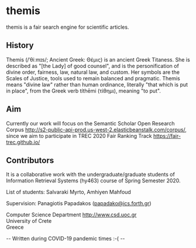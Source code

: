 # themis

themis is a fair search engine for scientific articles.

## History
Themis (/ˈθiːmɪs/; Ancient Greek: Θέμις) is an ancient Greek Titaness. She is described as "[the Lady] of good counsel", and is the personification of divine order, fairness, law, natural law, and custom. Her symbols are the Scales of Justice, tools used to remain balanced and pragmatic. Themis means "divine law" rather than human ordinance, literally "that which is put in place", from the Greek verb títhēmi (τίθημι), meaning "to put".

## Aim
Currently our work will focus on the Semantic Scholar Open Research Corpus
http://s2-public-api-prod.us-west-2.elasticbeanstalk.com/corpus/, since we aim to participate in TREC 2020 Fair Ranking Track
https://fair-trec.github.io/

## Contributors
It is a collaborative work with the undergraduate/graduate students of Information Retrieval Systems (hy463) course of Spring Semester 2020.

List of students: Salvaraki Myrto, Amhiyen Mahfoud

Supervision: Panagiotis Papadakos (papadako@ics.forth.gr)

Computer Science Department http://www.csd.uoc.gr  
University of Crete  
Greece

-- Written during COVID-19 pandemic times :-( --
